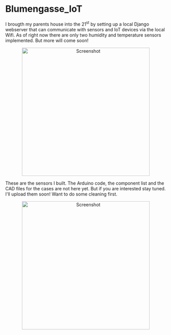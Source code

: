 # Blumengasse_IoT

I brougth my parents house into the 21<sup>st</sup> by setting up a local Django webserver that can communicate with sensors and IoT devices via the local Wifi. As of right now there are only two humidity and temperature sensors implemented. But more will come soon! 

<p align="center">
<img width="400" alt="Screenshot" src="https://user-images.githubusercontent.com/74073756/148589246-f7a9ea83-25eb-4b6f-9030-950c05cdf8b3.png">
</p>

These are the sensors I built. The Arduino code, the component list and the CAD files for the cases are not here yet. But if you are interested stay tuned. I'll upload them soon! Want to do some cleaning first. 

<p align="center">
<img width="400" alt="Screenshot" src="https://user-images.githubusercontent.com/74073756/148590121-cedf8cf1-6a32-4c89-ab50-c1fc8a2658d4.jpeg">
</p>
